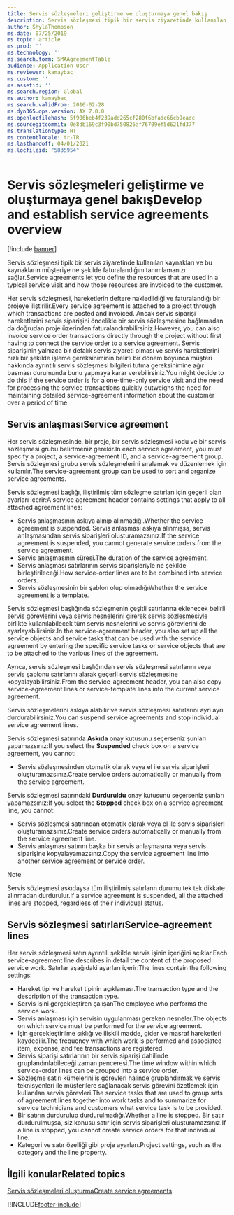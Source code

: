 ```yaml
---
title: Servis sözleşmeleri geliştirme ve oluşturmaya genel bakış
description: Servis sözleşmesi tipik bir servis ziyaretinde kullanılan kaynakları ve bu kaynakların müşteriye ne şekilde faturalandığını tanımlamanızı sağlar.
author: ShylaThompson
ms.date: 07/25/2019
ms.topic: article
ms.prod: ''
ms.technology: ''
ms.search.form: SMAAgreementTable
audience: Application User
ms.reviewer: kamaybac
ms.custom: ''
ms.assetid: ''
ms.search.region: Global
ms.author: kamaybac
ms.search.validFrom: 2016-02-28
ms.dyn365.ops.version: AX 7.0.0
ms.openlocfilehash: 5f906beb4f239add265cf280f6bfade66cb9eadc
ms.sourcegitcommit: 0e8db169c3f90bd750826af76709ef5d621fd377
ms.translationtype: HT
ms.contentlocale: tr-TR
ms.lasthandoff: 04/01/2021
ms.locfileid: "5835954"
---
```

# <a name="develop-and-establish-service-agreements-overview"></a><span data-ttu-id="3c2ad-103">Servis sözleşmeleri geliştirme ve oluşturmaya genel bakış</span><span class="sxs-lookup"><span data-stu-id="3c2ad-103">Develop and establish service agreements overview</span></span>

[!include [banner](../includes/banner.md)]

<span data-ttu-id="3c2ad-104">Servis sözleşmesi tipik bir servis ziyaretinde kullanılan kaynakları ve bu kaynakların müşteriye ne şekilde faturalandığını tanımlamanızı sağlar.</span><span class="sxs-lookup"><span data-stu-id="3c2ad-104">Service agreements let you define the resources that are used in a typical service visit and how those resources are invoiced to the customer.</span></span>

<span data-ttu-id="3c2ad-105">Her servis sözleşmesi, hareketlerin deftere nakledildiği ve faturalandığı bir projeye iliştirilir.</span><span class="sxs-lookup"><span data-stu-id="3c2ad-105">Every service agreement is attached to a project through which transactions are posted and invoiced.</span></span> <span data-ttu-id="3c2ad-106">Ancak servis siparişi hareketlerini servis siparişini öncelikle bir servis sözleşmesine bağlamadan da doğrudan proje üzerinden faturalandırabilirsiniz.</span><span class="sxs-lookup"><span data-stu-id="3c2ad-106">However, you can also invoice service order transactions directly through the project without first having to connect the service order to a service agreement.</span></span> <span data-ttu-id="3c2ad-107">Servis siparişinin yalnızca bir defalık servis ziyareti olması ve servis hareketlerini hızlı bir şekilde işleme gereksiniminin belirli bir dönem boyunca müşteri hakkında ayrıntılı servis sözleşmesi bilgileri tutma gereksinimine ağır basması durumunda bunu yapmaya karar verebilirsiniz.</span><span class="sxs-lookup"><span data-stu-id="3c2ad-107">You might decide to do this if the service order is for a one-time-only service visit and the need for processing the service transactions quickly outweighs the need for maintaining detailed service-agreement information about the customer over a period of time.</span></span>

## <a name="service-agreement"></a><span data-ttu-id="3c2ad-108">Servis anlaşması</span><span class="sxs-lookup"><span data-stu-id="3c2ad-108">Service agreement</span></span>

<span data-ttu-id="3c2ad-109">Her servis sözleşmesinde, bir proje, bir servis sözleşmesi kodu ve bir servis sözleşmesi grubu belirtmeniz gerekir.</span><span class="sxs-lookup"><span data-stu-id="3c2ad-109">In each service agreement, you must specify a project, a service-agreement ID, and a service-agreement group.</span></span> <span data-ttu-id="3c2ad-110">Servis sözleşmesi grubu servis sözleşmelerini sıralamak ve düzenlemek için kullanılır.</span><span class="sxs-lookup"><span data-stu-id="3c2ad-110">The service-agreement group can be used to sort and organize service agreements.</span></span>

<span data-ttu-id="3c2ad-111">Servis sözleşmesi başlığı, iliştirilmiş tüm sözleşme satırları için geçerli olan ayarları içerir:</span><span class="sxs-lookup"><span data-stu-id="3c2ad-111">A service agreement header contains settings that apply to all attached agreement lines:</span></span>

-  <span data-ttu-id="3c2ad-112">Servis anlaşmasının askıya alınıp alınmadığı.</span><span class="sxs-lookup"><span data-stu-id="3c2ad-112">Whether the service agreement is suspended.</span></span> <span data-ttu-id="3c2ad-113">Servis anlaşması askıya alınmışsa, servis anlaşmasından servis siparişleri oluşturamazsınız.</span><span class="sxs-lookup"><span data-stu-id="3c2ad-113">If the service agreement is suspended, you cannot generate service orders from the service agreement.</span></span>
-  <span data-ttu-id="3c2ad-114">Servis anlaşmasının süresi.</span><span class="sxs-lookup"><span data-stu-id="3c2ad-114">The duration of the service agreement.</span></span>
-  <span data-ttu-id="3c2ad-115">Servis anlaşması satırlarının servis siparişleriyle ne şekilde birleştirileceği.</span><span class="sxs-lookup"><span data-stu-id="3c2ad-115">How service-order lines are to be combined into service orders.</span></span>
-  <span data-ttu-id="3c2ad-116">Servis sözleşmesinin bir şablon olup olmadığı</span><span class="sxs-lookup"><span data-stu-id="3c2ad-116">Whether the service agreement is a template.</span></span>

<span data-ttu-id="3c2ad-117">Servis sözleşmesi başlığında sözleşmenin çeşitli satırlarına eklenecek belirli servis görevlerini veya servis nesnelerini girerek servis sözleşmesiyle birlikte kullanılabilecek tüm servis nesnelerini ve servis görevlerini de ayarlayabilirsiniz.</span><span class="sxs-lookup"><span data-stu-id="3c2ad-117">In the service-agreement header, you also set up all the service objects and service tasks that can be used with the service agreement by entering the specific service tasks or service objects that are to be attached to the various lines of the agreement.</span></span>

<span data-ttu-id="3c2ad-118">Ayrıca, servis sözleşmesi başlığından servis sözleşmesi satırlarını veya servis şablonu satırlarını alarak geçerli servis sözleşmesine kopyalayabilirsiniz.</span><span class="sxs-lookup"><span data-stu-id="3c2ad-118">From the service-agreement header, you can also copy service-agreement lines or service-template lines into the current service agreement.</span></span>

<span data-ttu-id="3c2ad-119">Servis sözleşmelerini askıya alabilir ve servis sözleşmesi satırlarını ayrı ayrı durdurabilirsiniz.</span><span class="sxs-lookup"><span data-stu-id="3c2ad-119">You can suspend service agreements and stop individual service agreement lines.</span></span>

<span data-ttu-id="3c2ad-120">Servis sözleşmesi satırında **Askıda** onay kutusunu seçerseniz şunları yapamazsınız:</span><span class="sxs-lookup"><span data-stu-id="3c2ad-120">If you select the **Suspended** check box on a service agreement, you cannot:</span></span>

-    <span data-ttu-id="3c2ad-121">Servis sözleşmesinden otomatik olarak veya el ile servis siparişleri oluşturamazsınız.</span><span class="sxs-lookup"><span data-stu-id="3c2ad-121">Create service orders automatically or manually from the service agreement.</span></span>

<span data-ttu-id="3c2ad-122">Servis sözleşmesi satırındaki **Durduruldu** onay kutusunu seçerseniz şunları yapamazsınız:</span><span class="sxs-lookup"><span data-stu-id="3c2ad-122">If you select the **Stopped** check box on a service agreement line, you cannot:</span></span>

-    <span data-ttu-id="3c2ad-123">Servis sözleşmesi satırından otomatik olarak veya el ile servis siparişleri oluşturamazsınız.</span><span class="sxs-lookup"><span data-stu-id="3c2ad-123">Create service orders automatically or manually from the service agreement line.</span></span>
-    <span data-ttu-id="3c2ad-124">Servis anlaşması satırını başka bir servis anlaşmasına veya servis siparişine kopyalayamazsınız.</span><span class="sxs-lookup"><span data-stu-id="3c2ad-124">Copy the service agreement line into another service agreement or service order.</span></span>


> [!NOTE]
> <span data-ttu-id="3c2ad-125">Servis sözleşmesi askıdaysa tüm iliştirilmiş satırların durumu tek tek dikkate alınmadan durdurulur.</span><span class="sxs-lookup"><span data-stu-id="3c2ad-125">If a service agreement is suspended, all the attached lines are stopped, regardless of their individual status.</span></span>

## <a name="service-agreement-lines"></a><span data-ttu-id="3c2ad-126">Servis sözleşmesi satırları</span><span class="sxs-lookup"><span data-stu-id="3c2ad-126">Service-agreement lines</span></span>

<span data-ttu-id="3c2ad-127">Her servis sözleşmesi satırı ayrıntılı şekilde servis işinin içeriğini açıklar.</span><span class="sxs-lookup"><span data-stu-id="3c2ad-127">Each service-agreement line describes in detail the content of the proposed service work.</span></span> <span data-ttu-id="3c2ad-128">Satırlar aşağıdaki ayarları içerir:</span><span class="sxs-lookup"><span data-stu-id="3c2ad-128">The lines contain the following settings:</span></span>

-  <span data-ttu-id="3c2ad-129">Hareket tipi ve hareket tipinin açıklaması.</span><span class="sxs-lookup"><span data-stu-id="3c2ad-129">The transaction type and the description of the transaction type.</span></span>
-  <span data-ttu-id="3c2ad-130">Servis işini gerçekleştiren çalışan</span><span class="sxs-lookup"><span data-stu-id="3c2ad-130">The employee who performs the service work.</span></span>
-  <span data-ttu-id="3c2ad-131">Servis anlaşması için servisin uygulanması gereken nesneler.</span><span class="sxs-lookup"><span data-stu-id="3c2ad-131">The objects on which service must be performed for the service agreement.</span></span>
-  <span data-ttu-id="3c2ad-132">İşin gerçekleştirilme sıklığı ve ilişkili madde, gider ve masraf hareketleri kaydedilir.</span><span class="sxs-lookup"><span data-stu-id="3c2ad-132">The frequency with which work is performed and associated item, expense, and fee transactions are registered.</span></span>
-  <span data-ttu-id="3c2ad-133">Servis siparişi satırlarının bir servis siparişi dahilinde gruplandırılabileceği zaman penceresi.</span><span class="sxs-lookup"><span data-stu-id="3c2ad-133">The time window within which service-order lines can be grouped into a service order.</span></span>
-  <span data-ttu-id="3c2ad-134">Sözleşme satırı kümelerini iş görevleri halinde gruplandırmak ve servis teknisyenleri ile müşterilere sağlanacak servis görevini özetlemek için kullanılan servis görevleri.</span><span class="sxs-lookup"><span data-stu-id="3c2ad-134">The service tasks that are used to group sets of agreement lines together into work tasks and to summarize for service technicians and customers what service task is to be provided.</span></span>
-  <span data-ttu-id="3c2ad-135">Bir satırın durdurulup durdurulmadığı.</span><span class="sxs-lookup"><span data-stu-id="3c2ad-135">Whether a line is stopped.</span></span> <span data-ttu-id="3c2ad-136">Bir satır durdurulmuşsa, siz konusu satır için servis siparişleri oluşturamazsınız.</span><span class="sxs-lookup"><span data-stu-id="3c2ad-136">If a line is stopped, you cannot create service orders for that individual line.</span></span>
-  <span data-ttu-id="3c2ad-137">Kategori ve satır özelliği gibi proje ayarları.</span><span class="sxs-lookup"><span data-stu-id="3c2ad-137">Project settings, such as the category and the line property.</span></span>

## <a name="related-topics"></a><span data-ttu-id="3c2ad-138">İlgili konular</span><span class="sxs-lookup"><span data-stu-id="3c2ad-138">Related topics</span></span>

[<span data-ttu-id="3c2ad-139">Servis sözleşmeleri oluşturma</span><span class="sxs-lookup"><span data-stu-id="3c2ad-139">Create service agreements</span></span>](create-service-agreements.md)


[!INCLUDE[footer-include](../../includes/footer-banner.md)]